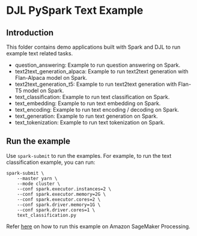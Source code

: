 # DJL PySpark Text Example

## Introduction

This folder contains demo applications built with Spark and DJL to run example text related tasks.

- question_answering: Example to run question answering on Spark.
- text2text_generation_alpaca: Example to run text2text generation with Flan-Alpaca model on Spark.
- text2text_generation_t5: Example to run text2text generation with Flan-T5 model on Spark.
- text_classification: Example to run text classification on Spark.
- text_embedding: Example to run text embedding on Spark.
- text_encoding: Example to run text encoding / decoding on Spark.
- text_generation: Example to run text generation on Spark.
- text_tokenization: Example to run text tokenization on Spark.

## Run the example

Use `spark-submit` to run the examples. For example, to run the text classification example, you can run:

```
spark-submit \
    --master yarn \
    --mode cluster \
    --conf spark.executor.instances=2 \
    --conf spark.executor.memory=2G \
    --conf spark.executor.cores=2 \
    --conf spark.driver.memory=1G \
    --conf spark.driver.cores=1 \
    text_classification.py
```

Refer [here](https://github.com/deepjavalibrary/djl-demo/blob/master/aws/sagemaker/processing/djl_sagemaker_spark_processing_text_classification/djl_sagemaker_spark_processing_text_classification.ipynb)
on how to run this example on Amazon SageMaker Processing.
